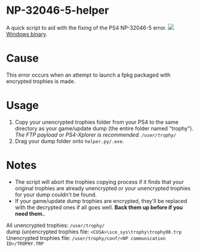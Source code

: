# NP-32046-5-helper
A quick script to aid with the fixing of the PS4 NP-32046-5 error.
![](https://orion.feralhosting.com/sorrow/share/NP-32046-5_helper_multi.png)
[Windows binary](https://github.com/Sorrow446/NP-32046-5-helper/releases/download/2/helper.exe).
# Cause
This error occurs when an attempt to launch a fpkg packaged with encrypted trophies is made.

# Usage
1. Copy your unencrypted trophies folder from your PS4 to the same directory as your game/update dump (the entire folder named "trophy").    
*The FTP payload or PS4-Xplorer is recommended. `/user/trophy/`*
2. Drag your dump folder onto `helper.py/.exe`.

# Notes
- The script will abort the trophies copying process if it finds that your original trophies are already unencrypted or your unencrypted trophies for your dump couldn't be found.
- If your game/update dump trophies are encrypted, they'll be replaced with the decrypted ones if all goes well. **Back them up before if you need them.**.

All unencrypted trophies:
`/user/trophy/`       
dump (un)encrypted trophies file:
`<CUSA>\sce_sys\trophy\trophy00.trp`      
Unencrypted trophies file:
`/user/trophy/conf/<NP communication ID>/TROPHY.TRP`
